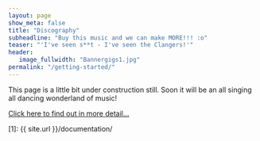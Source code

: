 ```yaml
---
layout: page
show_meta: false
title: "Discography"
subheadline: "Buy this music and we can make MORE!!! :o"
teaser: "'I've seen s**t - I've seen the Clangers!'"
header:
   image_fullwidth: "Bannergigs1.jpg"
permalink: "/getting-started/"
---
```

This page is a little bit under construction still. Soon it will be an all singing all dancing wonderland of music!

<a class="radius button small" href="https://www.youtube.com/user/samofthex">Click here to find out in more detail...</a>


 [1]: {{ site.url }}/documentation/

